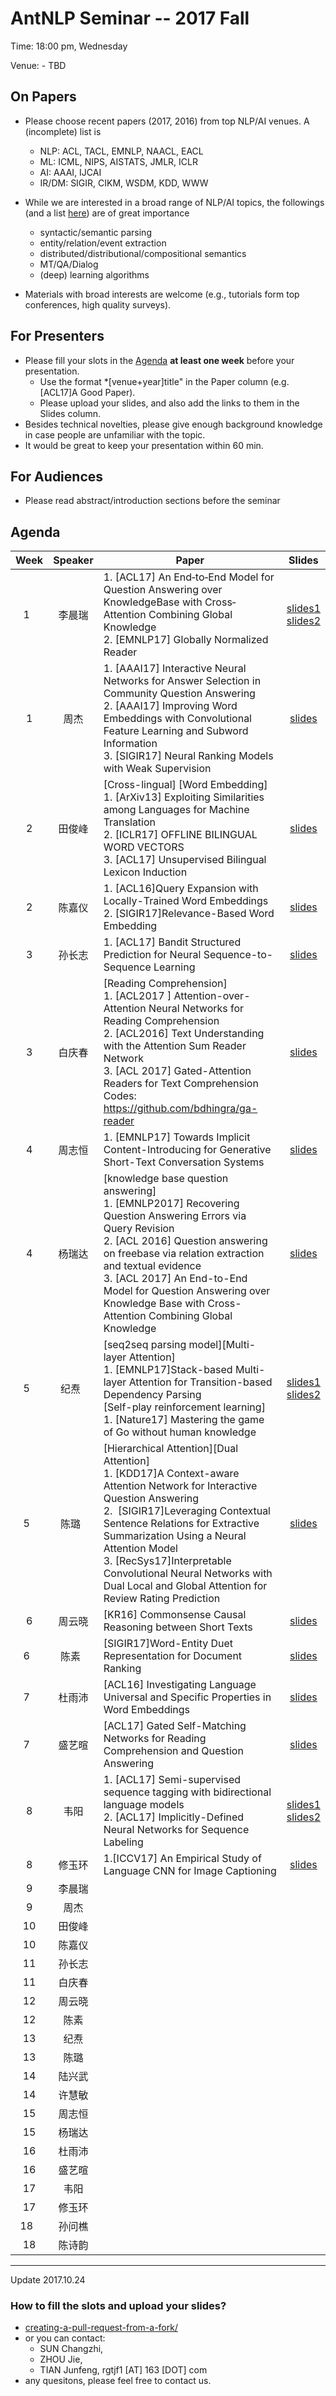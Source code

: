# AntNLP Seminar -- 2017 Fall

Time: 18:00 pm, Wednesday

Venue: - TBD


## On Papers
- Please choose recent papers (2017, 2016) from top NLP/AI venues. A (incomplete) list is
  - NLP: ACL, TACL, EMNLP, NAACL, EACL  
  - ML:  ICML, NIPS, AISTATS, JMLR, ICLR  
  - AI:  AAAI, IJCAI  
  - IR/DM: SIGIR, CIKM, WSDM, KDD, WWW  
- While we are interested in a broad range of NLP/AI topics, the followings 
(and a list [here](https://slack-files.com/T22T1UP8Q-F726RJERH-9a39cc3d9a)) are of great importance
  - syntactic/semantic parsing  
  - entity/relation/event extraction  
  - distributed/distributional/compositional semantics
  - MT/QA/Dialog  
  - (deep) learning algorithms  

- Materials with broad interests are welcome (e.g., tutorials form top conferences, high quality surveys).  

## For Presenters
- Please fill your slots in the [Agenda](#agenda) **at least one week** before your presentation.  
  - Use the format *[venue+year]title" in the Paper column (e.g. [ACL17]A Good Paper).   
  - Please upload your slides, and also add the links to them in the Slides column.  
- Besides technical novelties, please give enough background knowledge in case people are unfamiliar with the topic.    
- It would be great to keep your presentation within 60 min.   

## For Audiences   
- Please read abstract/introduction sections before the seminar  

## Agenda 

Week   | Speaker   | Paper   | Slides
:---:  | :---: | --- | :---:   
1    |李晨瑞 | 1. [ACL17] An End‐to‐End Model for Question Answering over  KnowledgeBase with Cross‐Attention Combining Global Knowledge </br> 2. [EMNLP17] Globally Normalized Reader | [slides1](https://github.com/AntNLP/seminar/blob/master/2017Fall/week1/An%20End-to-End%20Model%20for%20Question%20Answering%20over%20Knowledge%20Base%20with%20Cross-Attention%20Combining%20Global%20Knowledge-slide.pdf)</br> [slides2](https://github.com/AntNLP/seminar/blob/master/2017Fall/week1/Globally%20Normalized%20Reader-slide.pdf)
1    |周杰   | 1. [AAAI17] Interactive Neural Networks for Answer Selection in Community Question Answering  <br/> 2. [AAAI17] Improving Word Embeddings with Convolutional Feature Learning and Subword Information <br/>  3. [SIGIR17] Neural Ranking Models with Weak Supervision |  [slides](./week1/slides-ZHOUJie-0920.pdf)
2    |田俊峰 | [Cross-lingual] [Word Embedding] <br/> 1. [ArXiv13] Exploiting Similarities among Languages for Machine Translation <br/> 2. [ICLR17] OFFLINE BILINGUAL WORD VECTORS <br/> 3. [ACL17] Unsupervised Bilingual Lexicon Induction  | [slides](./week2/cross-lingual_embeddings/slides-cross-lingual-word-embeddings.pdf)
2    |陈嘉仪 | 1. [ACL16]Query Expansion with Locally-Trained Word Embeddings  <br/> 2. [SIGIR17]Relevance-Based Word Embedding | [slides](https://github.com/12190143/seminar/blob/master/2017Fall/week2/Word%20Embedding%20%26%20Query/Word%20Embedding%20%26%20Query.pdf)
3    |孙长志 | 1. [ACL17] Bandit Structured Prediction for Neural Sequence-to-Sequence Learning | [slides](https://github.com/AntNLP/seminar/blob/master/2017Fall/week3/slide-bandit-struct-pred-for-neural-seq2seq-learning.pdf)
3    |白庆春 | [Reading Comprehension] <br/> 1. [ACL2017 ] Attention-over-Attention Neural Networks for Reading Comprehension <br/> 2. [ACL2016] Text Understanding with the Attention Sum Reader Network <br/> 3. [ACL 2017] Gated-Attention Readers for Text Comprehension Codes: https://github.com/bdhingra/ga-reader | [slides](https://github.com/12190143/seminar/blob/master/2017Fall/week3/Cloze-style%20Reading%20Comprehension.pdf)
4    |周志恒 |  1. [EMNLP17] Towards Implicit Content-Introducing for Generative Short-Text Conversation Systems | [slides](https://github.com/AntNLP/seminar/blob/master/2017Fall/week4/slides-Conversation%20Systems.ppt)
4    |杨瑞达 | [knowledge base question answering] <br/> 1. [EMNLP2017] Recovering Question Answering Errors via Query Revision <br/> 2. [ACL 2016] Question answering on freebase via relation extraction and textual evidence <br/> 3. [ACL 2017] An End-to-End Model for Question Answering over Knowledge Base with Cross-Attention Combining Global Knowledge  | [slides](https://github.com/12190143/seminar/blob/master/2017Fall/week4/2017.10.17%E8%AE%BA%E6%96%87%E9%98%85%E8%AF%BB%E8%AF%BE.pdf)
5    |纪焘   | [seq2seq parsing model][Multi-layer Attention] <br/> 1. [EMNLP17]Stack-based Multi-layer Attention for Transition-based Dependency Parsing <br/> [Self-play reinforcement learning]<br/> 1. [Nature17] Mastering the game of Go without human knowledge| [slides1](https://github.com/AntNLP/seminar/blob/master/2017Fall/week5/slides-Multi-layer-Attention.pdf) <br/> [slides2](https://github.com/AntNLP/seminar/blob/master/2017Fall/week5/slides-go.pdf)
5    |陈璐   | [Hierarchical Attention][Dual Attention] <br/> 1. [KDD17]A Context-aware Attention Network for Interactive Question Answering <br/> 2.  [SIGIR17]Leveraging Contextual Sentence Relations for Extractive Summarization Using a Neural Attention Model <br/> 3. [RecSys17]Interpretable Convolutional Neural Networks with Dual Local and Global Attention for Review Rating Prediction | [slides](https://github.com/12190143/seminar/blob/master/2017Fall/week5/b9432e50f882f834070492bffeef4064.pdf)
6    |周云晓 | [KR16] Commonsense Causal Reasoning between Short Texts  | [slides](./week6/slides-ZHOUYunXiao-commonsense_causal_reasoning.pdf)
6    |陈素   | [SIGIR17]Word-Entity Duet Representation for Document Ranking | [slides](https://github.com/12190143/seminar/blob/master/2017Fall/week6/Word-Entity%20Duet%20Representation%20for%20Document%20Ranking.pptx)
7    |杜雨沛 | [ACL16] Investigating Language Universal and Specific Properties in Word Embeddings | [slides](./week7/Pre_Nov.8th.pdf)
7    |盛艺暄 | [ACL17] Gated Self-Matching Networks for Reading Comprehension and Question Answering | [slides](./week7/R-NET.pptx)
8    |韦阳   | 1. [ACL17] Semi-supervised sequence tagging with bidirectional language models  <br/> 2. [ACL17]  Implicitly-Defined Neural Networks for Sequence Labeling | [slides1](./week8/slides-weiyang-TagLM.pdf)<br/>[slides2](./week8/slides-weiyang-INN.pdf)
8    |修玉环 | 1.[ICCV17] An Empirical Study of Language CNN for Image Captioning | [slides]()
9    |李晨瑞 |  |
9    |周杰   |   | 
10    |田俊峰 |  |
10    |陈嘉仪 |  |
11    |孙长志 |  |
11    |白庆春 |  |
12    |周云晓 |  |
12    |陈素   |  |
13    |纪焘   |  |
13    |陈璐   |  |
14    |陆兴武 |  |
14    |许慧敏 |  |
15    |周志恒 |  |
15    |杨瑞达 |  |
16    |杜雨沛 |  |
16    |盛艺暄 |  |
17    |韦阳   |  |
17    |修玉环 |  |
18    |孙问樵 |  |
18    |陈诗韵 |  |


---
Update 2017.10.24
### How to fill the slots and upload your slides?
- [creating-a-pull-request-from-a-fork/](https://help.github.com/articles/creating-a-pull-request-from-a-fork/)
- or you can contact:
  - SUN  Changzhi,
  - ZHOU Jie, 
  - TIAN Junfeng, rgtjf1 [AT] 163 [DOT] com
- any quesitons, please feel free to contact us.







